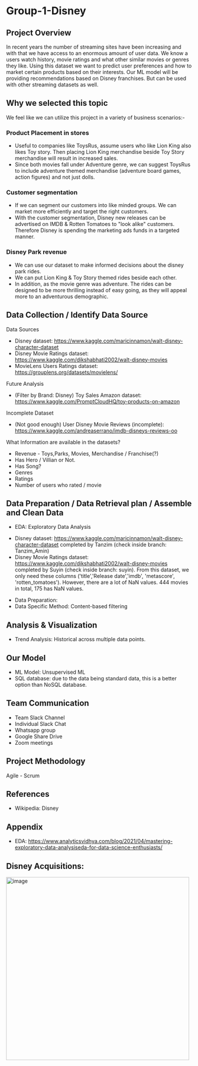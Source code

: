# Group-1-Disney

## Project Overview
In recent years the number of streaming sites have been increasing and with that we have access to an enormous amount of user data. 
We know a users watch history, movie ratings and what other similar movies or genres they like. 
Using this dataset we want to predict user preferences and how to market certain products based on their interests. 
Our ML model will be providing recommendations based on Disney franchises. But can be used with other streaming datasets as well.

## Why we selected this topic
We feel like we can utilize this project in a variety of business scenarios:-

### Product Placement in stores
* Useful to companies like ToysRus, assume users who like Lion King also likes Toy story.
Then placing Lion King merchandise beside Toy Story merchandise will result in increased sales. 
* Since both movies fall under Adventure genre, we can suggest ToysRus to include adventure themed merchandise (adventure board games, action figures) and not
just dolls.

### Customer segmentation
* If we can segment our customers into like minded groups. We can market more efficiently and target the right customers.
* With the customer segmentation, Disney new releases can be advertised on IMDB & Rotten Tomatoes to "look alike" customers. Therefore Disney is spending the marketing ads funds in a targeted manner.

### Disney Park revenue
* We can use our dataset to make informed decisions about the disney park rides. 
* We can put Lion King & Toy Story themed rides beside each other. 
* In addition, as the movie genre was adventure. The rides can be designed to be more thrilling instead of easy going, as they will appeal more to an adventurous demographic.



## Data Collection / Identify Data Source

Data Sources
- Disney dataset: https://www.kaggle.com/maricinnamon/walt-disney-character-dataset
- Disney Movie Ratings dataset: https://www.kaggle.com/dikshabhati2002/walt-disney-movies
- MovieLens Users Ratings dataset: https://grouplens.org/datasets/movielens/

Future Analysis
- (Filter by Brand: Disney) Toy Sales Amazon dataset: https://www.kaggle.com/PromptCloudHQ/toy-products-on-amazon

Incomplete Dataset
- (Not good enough) User Disney Movie Reviews (incomplete): https://www.kaggle.com/andreaserrano/imdb-disneys-reviews-oo

What Information are available in the datasets?
- Revenue - Toys,Parks, Movies, Merchandise / Franchise(?)
- Has Hero / Villian or Not.
- Has Song?
- Genres
- Ratings
- Number of users who rated / movie

## Data Preparation / Data Retrieval plan /  Assemble and Clean Data

- EDA: Exploratory Data Analysis
* Disney dataset: https://www.kaggle.com/maricinnamon/walt-disney-character-dataset completed by Tanzim (check inside branch: Tanzim_Amin)
* Disney Movie Ratings dataset: https://www.kaggle.com/dikshabhati2002/walt-disney-movies completed by Suyin (check inside branch: suyin). From this dataset, we only need these columns ('title','Release date','imdb', 'metascore', 'rotten_tomatoes'). However, there are a lot of NaN values. 444 movies in total, 175 has NaN values.

- Data Preparation:
- Data Specific Method: Content-based filtering

## Analysis & Visualization

- Trend Analysis: Historical across multiple data points.

## Our Model

- ML Model: Unsupervised ML
- SQL database: due to the data being standard data, this is a better option than NoSQL database.

## Team Communication

- Team Slack Channel
- Individual Slack Chat
- Whatsapp group
- Google Share Drive
- Zoom meetings

## Project Methodology
Agile - Scrum

## References
* Wikipedia: Disney

## Appendix
* EDA: https://www.analyticsvidhya.com/blog/2021/04/mastering-exploratory-data-analysiseda-for-data-science-enthusiasts/

## Disney Acquisitions:

<img width="495" alt="image" src="https://user-images.githubusercontent.com/93067732/160220843-7a922051-d28d-4758-9cbb-44ca1f836182.png">

